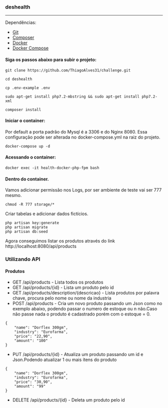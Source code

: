 ### deshealth
----
Dependências:
- [Git](https://git-scm.com/ "Git")
- [Composer](https://getcomposer.org/ "Composer")
- [Docker](https://docs.docker.com/get-started/ "Docker")
- [Docker Compose](https://docs.docker.com/compose/install/ "Docker Compose")

#### Siga os passos abaixo para subir o projeto:
```
git clone https://github.com/ThiagoAlves31/challenge.git
```
```
cd deshealth
```
```
cp .env-example .env
```
```
sudo apt-get install php7.2-mbstring && sudo apt-get install php7.2-xml
```

```
composer install
```
#### Iniciar o container:

Por default a porta padrão do Mysql é a 3306 e do Nginx 8080.
Essa configuração pode ser alterada no docker-compose.yml na raiz do projeto.
```
docker-compose up -d 
```
#### Acessando o container:
```
docker exec -it health-docker-php-fpm bash
```
#### Dentro do container.
Vamos adicionar permissão nos Logs, por ser ambiente de teste vai ser 777 mesmo.
```
chmod -R 777 storage/*
```
Criar tabelas e adicionar dados fictícios.
```
php artisan key:generate
php artisan migrate
php artisan db:seed
```
Agora conseguimos listar os produtos através do link http://localhost:8080/api/products 


### Utilizando API
#### Produtos
- GET  /api/products        - Lista todos os produtos
- GET  /api/products/{id}   - Lista um produto pelo id
- GET  /api/products/description/{descricao}   - Lista produtos por palavra chave, procura pelo nome ou nome da industria
- POST /api/products        - Cria um novo produto passando um Json como no exemplo abaixo, podendo passar o numero de estoque ou n
                              não.Caso não passe nada o produto é cadastrado porém com o estoque = 0.
```
{
    "name": "Dorflex 300gm",
    "industry": "Eurofarma",
    "price": "22,90",
    "amount": "100"
}
```
- PUT /api/products/{id}    - Atualiza um produto passando um id e Json.Podendo atualizar 1 ou mais ítens do produto
```
{
    "name": "Dorflex 300gm",
    "industry": "Eurofarma",
    "price": "30,90",
    "amount": "99"
}
```
- DELETE /api/products/{id} - Deleta um produto pelo id

